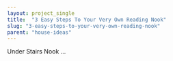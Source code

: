 ```yaml
---
layout: project_single
title:  "3 Easy Steps To Your Very Own Reading Nook"
slug: "3-easy-steps-to-your-very-own-reading-nook"
parent: "house-ideas"
---
```

Under Stairs Nook                                                       …